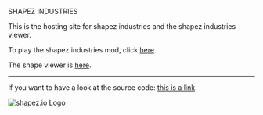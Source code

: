 SHAPEZ INDUSTRIES

This is the hosting site for shapez industries and the shapez industries viewer.

To play the shapez industries mod, click <a href="https://sense101.github.io/shapez/ShapezIndustries/">here</a>.

The shape viewer is <a href="https://sense101.github.io/shapez/ShapezIndustriesViewer/">here</a>.

----

If you want to have a look at the source code: <a href="https://https://github.com/Sense101/shapez.io">this is a link</a>.


<img src="https://i.imgur.com/Y5Z2iqQ.png" alt="shapez.io Logo">
